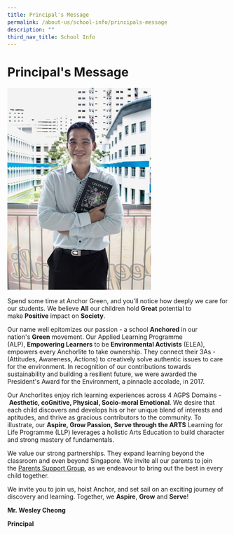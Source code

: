 ```yaml
---
title: Principal's Message
permalink: /about-us/school-info/principals-message
description: ""
third_nav_title: School Info
---
```

Principal's Message
===================

<img src="/images/Wesley%20Cheong.jpg"  
style="width:65%">

Spend some time at Anchor Green, and you'll notice how deeply we care for our students. We believe **All** our children hold **Great** potential to make **Positive** impact on **Society**.

Our name well epitomizes our passion - a school **Anchored** in our nation's **Green** movement. Our Applied Learning Programme (ALP), **Empowering Learners** to be **Environmental Activists** (ELEA), empowers every Anchorlite to take ownership. They connect their 3As - (Attitudes, Awareness, Actions) to creatively solve authentic issues to care for the environment. In recognition of our contributions towards sustainability and building a resilient future, we were awarded the President's Award for the Environment, a pinnacle accolade, in 2017.

Our Anchorlites enjoy rich learning experiences across 4 AGPS Domains - **Aesthetic, coGnitive, Physical, Socio-moral Emotional**. We desire that each child discovers and develops his or her unique blend of interests and aptitudes, and thrive as gracious contributors to the community. To illustrate, our **Aspire, Grow Passion, Serve through the ARTS** Learning for Life Programme (LLP) leverages a holistic Arts Education to build character and strong mastery of fundamentals. 

We value our strong partnerships. They expand learning beyond the classroom and even beyond Singapore. We invite all our parents to join the [Parents Support Group](/partners/parent-support-group-psg), as we endeavour to bring out the best in every child together.

We invite you to join us, hoist Anchor, and set sail on an exciting journey of discovery and learning. Together, we **Aspire**, **Grow** and **Serve**!

  

**Mr. Wesley Cheong** 

**Principal**